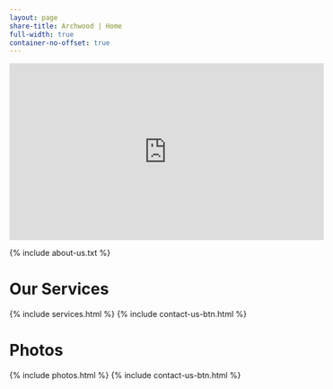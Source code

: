 ```yaml
---
layout: page
share-title: Archwood | Home
full-width: true
container-no-offset: true
---
```

<div class="videoWrapper">
    <iframe
      width="560" height="315"
      src="https://www.youtube.com/embed/5BWrpuD0R68?si=4CHjFL807_tVc8pu&amp;autoplay=1;controls=0;mute=1"
      title="" frameborder="0" 
      allow="accelerometer; autoplay; encrypted-media; gyroscope; picture-in-picture" allowfullscreen></iframe>
</div>


<div class="container-lg col-lg-10 offset-lg-1" markdown="1">


{% include about-us.txt %} 


# Our Services
{% include services.html %}
{% include contact-us-btn.html %}


# Photos
{% include photos.html %}
{% include contact-us-btn.html %}
</div>